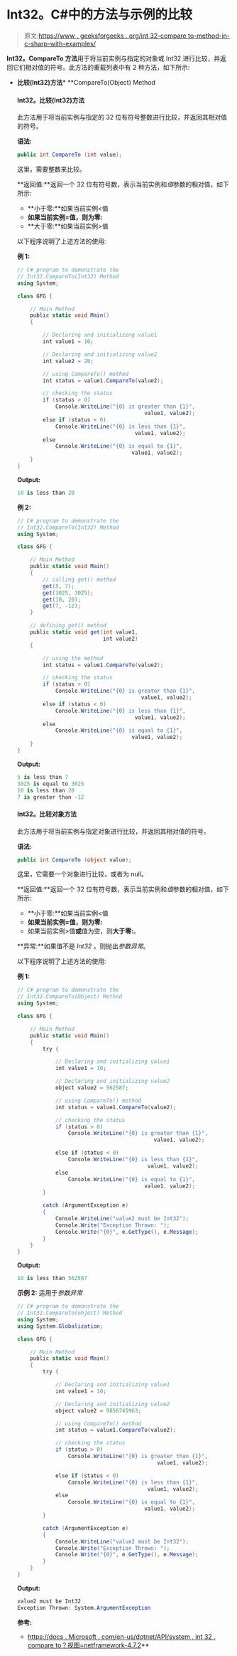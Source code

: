 # Int32。C#中的方法与示例的比较

> 原文:[https://www . geeksforgeeks . org/int 32-compare to-method-in-c-sharp-with-examples/](https://www.geeksforgeeks.org/int32-compareto-method-in-c-sharp-with-examples/)

**Int32。CompareTo 方法**用于将当前实例与指定的对象或 Int32 进行比较，并返回它们相对值的符号。此方法的重载列表中有 2 种方法，如下所示:

*   **比较(Int32)方法***   **CompareTo(Object) Method

    #### Int32。比较(Int32)方法

    此方法用于将当前实例与指定的 32 位有符号整数进行比较，并返回其相对值的符号。

    **语法:**

    ```cs
    public int CompareTo (int value);
    ```

    这里，需要整数来比较。

    **返回值:**返回一个 32 位有符号数，表示当前实例和*值*参数的相对值，如下所示:

    *   **小于零:**如果当前实例<值
    *   **如果当前实例=值，则为零:**
    *   **大于零:**如果当前实例>值

    以下程序说明了上述方法的使用:

    **例 1:**

    ```cs
    // C# program to demonstrate the
    // Int32.CompareTo(Int32) Method
    using System;

    class GFG {

        // Main Method
        public static void Main()
        {

            // Declaring and initializing value1
            int value1 = 10;

            // Declaring and initializing value2
            int value2 = 20;

            // using CompareTo() method
            int status = value1.CompareTo(value2);

            // checking the status
            if (status > 0)
                Console.WriteLine("{0} is greater than {1}",
                                            value1, value2);
            else if (status < 0)
                Console.WriteLine("{0} is less than {1}",
                                         value1, value2);
            else
                Console.WriteLine("{0} is equal to {1}",
                                        value1, value2);
        }
    }
    ```

    **Output:**

    ```cs
    10 is less than 20

    ```

    **例 2:**

    ```cs
    // C# program to demonstrate the
    // Int32.CompareTo(Int32) Method
    using System;

    class GFG {

        // Main Method
        public static void Main()
        {
            // calling get() method
            get(5, 7);
            get(3025, 3025);
            get(10, 20);
            get(7, -12);
        }

        // defining get() method
        public static void get(int value1,
                               int value2)
        {

            // using the method
            int status = value1.CompareTo(value2);

            // checking the status
            if (status > 0)
                Console.WriteLine("{0} is greater than {1}",
                                           value1, value2);
            else if (status < 0)
                Console.WriteLine("{0} is less than {1}",
                                         value1, value2);
            else
                Console.WriteLine("{0} is equal to {1}",
                                        value1, value2);
        }
    }
    ```

    **Output:**

    ```cs
    5 is less than 7
    3025 is equal to 3025
    10 is less than 20
    7 is greater than -12

    ```

    #### Int32。比较对象方法

    此方法用于将当前实例与指定对象进行比较，并返回其相对值的符号。

    **语法:**

    ```cs
    public int CompareTo (object value);
    ```

    这里，它需要一个对象进行比较，或者为 null。

    **返回值:**返回一个 32 位有符号数，表示当前实例和*值*参数的相对值，如下所示:

    *   **小于零:**如果当前实例<值
    *   **如果当前实例=值，则为零:**
    *   如果当前实例>值**或**值为空，则**大于零:**。

    **异常:**如果值不是 *Int32* ，则抛出*参数异常*。

    以下程序说明了上述方法的使用:

    **例 1:**

    ```cs
    // C# program to demonstrate the
    // Int32.CompareTo(Object) Method
    using System;

    class GFG {

        // Main Method
        public static void Main()
        {
            try {

                // Declaring and initializing value1
                int value1 = 10;

                // Declaring and initializing value2
                object value2 = 562587;

                // using CompareTo() method
                int status = value1.CompareTo(value2);

                // checking the status
                if (status > 0)
                    Console.WriteLine("{0} is greater than {1}",
                                               value1, value2);

                else if (status < 0)
                    Console.WriteLine("{0} is less than {1}",
                                             value1, value2);
                else
                    Console.WriteLine("{0} is equal to {1}",
                                            value1, value2);
            }

            catch (ArgumentException e) 
            {
                Console.WriteLine("value2 must be Int32");
                Console.Write("Exception Thrown: ");
                Console.Write("{0}", e.GetType(), e.Message);
            }
        }
    }
    ```

    **Output:**

    ```cs
    10 is less than 562587

    ```

    **示例 2:** 适用于*参数异常*

    ```cs
    // C# program to demonstrate the
    // Int32.CompareTo(object) Method
    using System;
    using System.Globalization;

    class GFG {

        // Main Method
        public static void Main()
        {
            try {

                // Declaring and initializing value1
                int value1 = 10;

                // Declaring and initializing value2
                object value2 = 9856745963;

                // using CompareTo() method
                int status = value1.CompareTo(value2);

                // checking the status
                if (status > 0)
                    Console.WriteLine("{0} is greater than {1}",
                                                value1, value2);

                else if (status < 0)
                    Console.WriteLine("{0} is less than {1}",
                                             value1, value2);
                else
                    Console.WriteLine("{0} is equal to {1}",
                                            value1, value2);
            }

            catch (ArgumentException e)
            {
                Console.WriteLine("value2 must be Int32");
                Console.Write("Exception Thrown: ");
                Console.Write("{0}", e.GetType(), e.Message);
            }
        }
    }
    ```

    **Output:**

    ```cs
    value2 must be Int32
    Exception Thrown: System.ArgumentException

    ```

    **参考:**

    *   [https://docs . Microsoft . com/en-us/dotnet/API/system . int 32 . compare to？视图=netframework-4.7.2](https://docs.microsoft.com/en-us/dotnet/api/system.int32.compareto?view=netframework-4.7.2)**